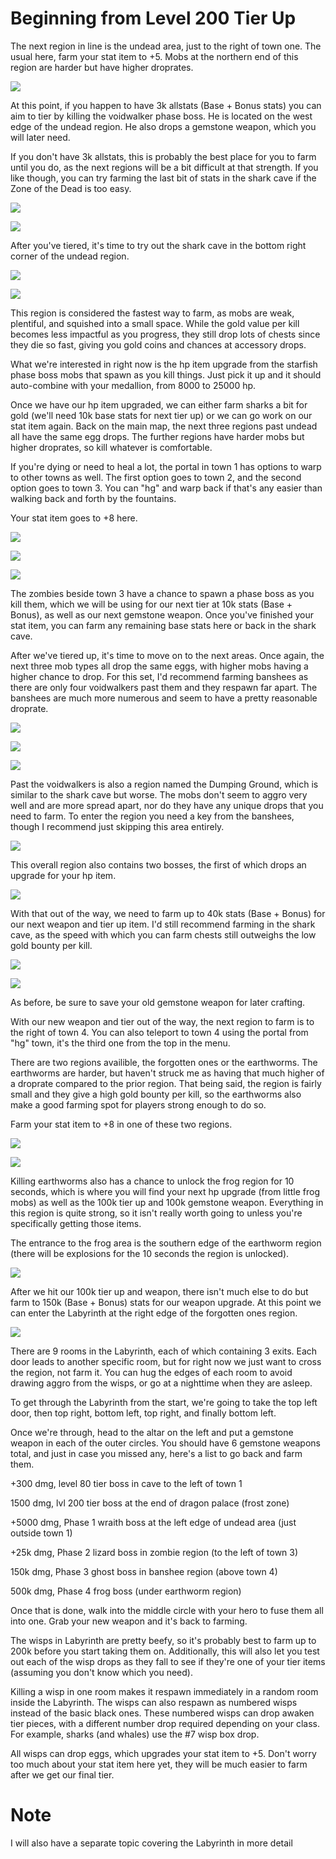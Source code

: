 # Beginning from Level 200 Tier Up

The next region in line is the undead area, just to the right of town one. The usual here, farm your stat item to +5. Mobs at the northern end of this region are harder but have higher droprates.

![](https://image.ibb.co/fUL4ke/Undead_Egg.png)

At this point, if you happen to have 3k allstats (Base + Bonus stats) you can aim to tier by killing the voidwalker phase boss. He is located on the west edge of the undead region. He also drops a gemstone weapon, which you will later need.

If you don't have 3k allstats, this is probably the best place for you to farm until you do, as the next regions will be a bit difficult at that strength. If you like though, you can try farming the last bit of stats in the shark cave if the Zone of the Dead is too easy.

![](https://image.ibb.co/ga1VQe/Phase1.png)

![](https://image.ibb.co/hUj8Tz/Weapons.png)

After you've tiered, it's time to try out the shark cave in the bottom right corner of the undead region.

![](https://image.ibb.co/jNeQrK/Shark_Graveyard_Outside.png)

![](https://image.ibb.co/cNWGyz/Shark_Graveyard_Inside.png)

This region is considered the fastest way to farm, as mobs are weak, plentiful, and squished into a small space. While the gold value per kill becomes less impactful as you progress, they still drop lots of chests since they die so fast, giving you gold coins and chances at accessory drops.

What we're interested in right now is the hp item upgrade from the starfish phase boss mobs that spawn as you kill things. Just pick it up and it should auto-combine with your medallion, from 8000 to 25000 hp.

Once we have our hp item upgraded, we can either farm sharks a bit for gold (we'll need 10k base stats for next tier up) or we can go work on our stat item again. Back on the main map, the next three regions past undead all have the same egg drops. The further regions have harder mobs but higher droprates, so kill whatever is comfortable.

If you're dying or need to heal a lot, the portal in town 1 has options to warp to other towns as well. The first option goes to town 2, and the second option goes to town 3. You can "hg" and warp back if that's any easier than walking back and forth by the fountains.

Your stat item goes to +8 here.

![](https://image.ibb.co/fTE6yz/Town_2.png)

![](https://preview.ibb.co/juFDdz/Atlantis_Ruins.png)

![](https://image.ibb.co/g3RMWK/Zombies_Phase_Boss.png)

The zombies beside town 3 have a chance to spawn a phase boss as you kill them, which we will be using for our next tier at 10k stats (Base + Bonus), as well as our next gemstone weapon. Once you've finished your stat item, you can farm any remaining base stats here or back in the shark cave.

After we've tiered up, it's time to move on to the next areas. Once again, the next three mob types all drop the same eggs, with higher mobs having a higher chance to drop. For this set, I'd recommend farming banshees as there are only four voidwalkers past them and they respawn far apart. The banshees are much more numerous and seem to have a pretty reasonable droprate.

![](https://preview.ibb.co/mQshQe/Hydras.png)

![](https://image.ibb.co/ff02Qe/Banshees.png)

![](https://image.ibb.co/gk7SrK/Voidwalkers.png)

Past the voidwalkers is also a region named the Dumping Ground, which is similar to the shark cave but worse. The mobs don't seem to aggro very well and are more spread apart, nor do they have any unique drops that you need to farm. To enter the region you need a key from the banshees, though I recommend just skipping this area entirely.

![](https://image.ibb.co/mmp7rK/Dumping_Ground.png)

This overall region also contains two bosses, the first of which drops an upgrade for your hp item.

![](https://image.ibb.co/iuuJyz/HP_Item_Boss.png)

With that out of the way, we need to farm up to 40k stats (Base + Bonus) for our next weapon and tier up item. I'd still recommend farming in the shark cave, as the speed with which you can farm chests still outweighs the low gold bounty per kill.

![](https://image.ibb.co/c4ShQe/40k_Tier_Boss.png)

![](https://image.ibb.co/hUj8Tz/Weapons.png)

As before, be sure to save your old gemstone weapon for later crafting.

With our new weapon and tier out of the way, the next region to farm is to the right of town 4. You can also teleport to town 4 using the portal from "hg" town, it's the third one from the top in the menu.

There are two regions availible, the forgotten ones or the earthworms. The earthworms are harder, but haven't struck me as having that much higher of a droprate compared to the prior region. That being said, the region is fairly small and they give a high gold bounty per kill, so the earthworms also make a good farming spot for players strong enough to do so.

Farm your stat item to +8 in one of these two regions.

![](https://image.ibb.co/hnBuke/Sea_Anemone_Area.png)

![](https://preview.ibb.co/iyX5dz/Earthworms.png)

Killing earthworms also has a chance to unlock the frog region for 10 seconds, which is where you will find your next hp upgrade (from little frog mobs) as well as the 100k tier up and 100k gemstone weapon. Everything in this region is quite strong, so it isn't really worth going to unless you're specifically getting those items.

The entrance to the frog area is the southern edge of the earthworm region (there will be explosions for the 10 seconds the region is unlocked).

![](https://preview.ibb.co/kfOBJz/Frogs.png)

After we hit our 100k tier up and weapon, there isn't much else to do but farm to 150k (Base + Bonus) stats for our weapon upgrade. At this point we can enter the Labyrinth at the right edge of the forgotten ones region. 

![](https://preview.ibb.co/iWYiWK/Labyrinth.png)

There are 9 rooms in the Labyrinth, each of which containing 3 exits. Each door leads to another specific room, but for right now we just want to cross the region, not farm it. You can hug the edges of each room to avoid drawing aggro from the wisps, or go at a nighttime when they are asleep.

To get through the Labyrinth from the start, we're going to take the top left door, then top right, bottom left, top right, and finally bottom left.

Once we're through, head to the altar on the left and put a gemstone weapon in each of the outer circles. You should have 6 gemstone weapons total, and just in case you missed any, here's a list to go back and farm them.

+300 dmg, level 80 tier boss in cave to the left of town 1

1500 dmg, lvl 200 tier boss at the end of dragon palace (frost zone)

+5000 dmg, Phase 1 wraith boss at the left edge of undead area (just outside town 1)

+25k dmg, Phase 2 lizard boss in zombie region (to the left of town 3)

150k dmg, Phase 3 ghost boss in banshee region (above town 4)

500k dmg, Phase 4 frog boss (under earthworm region)

Once that is done, walk into the middle circle with your hero to fuse them all into one. Grab your new weapon and it's back to farming.

The wisps in Labyrinth are pretty beefy, so it's probably best to farm up to 200k before you start taking them on. Additionally, this will also let you test out each of the wisp drops as they fall to see if they're one of your tier items (assuming you don't know which you need).

Killing a wisp in one room makes it respawn immediately in a random room inside the Labyrinth. The wisps can also respawn as numbered wisps instead of the basic black ones. These numbered wisps can drop awaken tier pieces, with a different number drop required depending on your class. For example, sharks (and whales) use the #7 wisp box drop. 

All wisps can drop eggs, which upgrades your stat item to +5. Don't worry too much about your stat item here yet, they will be much easier to farm after we get our final tier.

# Note
I will also have a separate topic covering the Labyrinth in more detail

